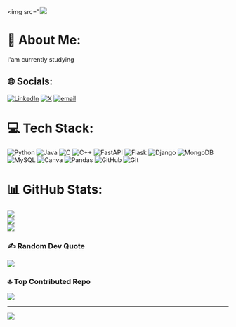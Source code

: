 <img src="<img src="https://i.ibb.co/bFsZDQz/68747470733a2f2f6d617275663030312d6d742e6769746875622e696f2f5072656d69756d2d44656c69766572792f776562.gif" />

# 💫 About Me:
I'am currently studying


## 🌐 Socials:
[![LinkedIn](https://img.shields.io/badge/LinkedIn-%230077B5.svg?logo=linkedin&logoColor=white)](https://linkedin.com/in/https://www.linkedin.com/in/mubashshir-khan) [![X](https://img.shields.io/badge/X-black.svg?logo=X&logoColor=white)](https://x.com/https://twitter.com/mubashshir_kh) [![email](https://img.shields.io/badge/Email-D14836?logo=gmail&logoColor=white)](mailto:mubashshirk7666@gmail.com) 

# 💻 Tech Stack:
![Python](https://img.shields.io/badge/python-3670A0?style=for-the-badge&logo=python&logoColor=ffdd54) ![Java](https://img.shields.io/badge/java-%23ED8B00.svg?style=for-the-badge&logo=openjdk&logoColor=white) ![C](https://img.shields.io/badge/c-%2300599C.svg?style=for-the-badge&logo=c&logoColor=white) ![C++](https://img.shields.io/badge/c++-%2300599C.svg?style=for-the-badge&logo=c%2B%2B&logoColor=white) ![FastAPI](https://img.shields.io/badge/FastAPI-005571?style=for-the-badge&logo=fastapi) ![Flask](https://img.shields.io/badge/flask-%23000.svg?style=for-the-badge&logo=flask&logoColor=white) ![Django](https://img.shields.io/badge/django-%23092E20.svg?style=for-the-badge&logo=django&logoColor=white) ![MongoDB](https://img.shields.io/badge/MongoDB-%234ea94b.svg?style=for-the-badge&logo=mongodb&logoColor=white) ![MySQL](https://img.shields.io/badge/mysql-4479A1.svg?style=for-the-badge&logo=mysql&logoColor=white) ![Canva](https://img.shields.io/badge/Canva-%2300C4CC.svg?style=for-the-badge&logo=Canva&logoColor=white) ![Pandas](https://img.shields.io/badge/pandas-%23150458.svg?style=for-the-badge&logo=pandas&logoColor=white) ![GitHub](https://img.shields.io/badge/github-%23121011.svg?style=for-the-badge&logo=github&logoColor=white) ![Git](https://img.shields.io/badge/git-%23F05033.svg?style=for-the-badge&logo=git&logoColor=white)
# 📊 GitHub Stats:
![](https://github-readme-stats.vercel.app/api?username=mubashshirkhan&theme=dark&hide_border=false&include_all_commits=true&count_private=false)<br/>
![](https://github-readme-streak-stats.herokuapp.com/?user=mubashshirkhan&theme=dark&hide_border=false)<br/>
![](https://github-readme-stats.vercel.app/api/top-langs/?username=mubashshirkhan&theme=dark&hide_border=false&include_all_commits=true&count_private=false&layout=compact)

### ✍️ Random Dev Quote
![](https://quotes-github-readme.vercel.app/api?type=horizontal&theme=radical)

### 🔝 Top Contributed Repo
![](https://github-contributor-stats.vercel.app/api?username=mubashshirkhan&limit=5&theme=dark&combine_all_yearly_contributions=true)

---
[![](https://visitcount.itsvg.in/api?id=mubashshirkhan&icon=0&color=0)](https://visitcount.itsvg.in)

<!-- Proudly created with GPRM ( https://gprm.itsvg.in ) -->

